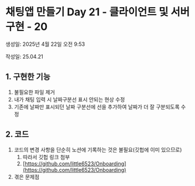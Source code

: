 # 채팅앱 만들기 Day 21 - 클라이언트 및 서버 구현 - 20

생성일: 2025년 4월 22일 오전 9:53

작성일: 25.04.21

## 1. 구현한 기능

1. 불필요한 파일 제거
2. 내가 채팅 입력 시 날짜구분선 표시 안되는 현상 수정
3. 기존에 날짜만 표시되던 날짜 구분선에 선을 추가하여 날짜가 더 잘 구분되도록 수정

## 2. 코드

1. 코드의 변경 사항을 단순히 노션에 기록하는 것은 불필요(깃헙에 이미 있으므로)
    1. 따라서 깃헙 링크 첨부
    2. [https://github.com/little6523/Onboarding](https://github.com/little6523/Onboarding)
2. 겪은 문제점
